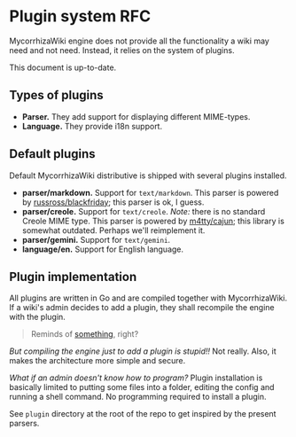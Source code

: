 # Plugin system RFC
MycorrhizaWiki engine does not provide all the functionality a wiki may need and not need. Instead, it relies on the system of plugins.

This document is up-to-date.

## Types of plugins
- **Parser.** They add support for displaying different MIME-types.
- **Language.** They provide i18n support.

## Default plugins
Default MycorrhizaWiki distributive is shipped with several plugins installed.

- **parser/markdown.** Support for `text/markdown`. This parser is powered by [russross/blackfriday](https://github.com/russross/blackfriday); this parser is ok, I guess.
- **parser/creole.** Support for `text/creole`. *Note:* there is no standard Creole MIME type. This parser is powered by [m4tty/cajun](https://github.com/m4tty/cajun); this library is somewhat outdated. Perhaps we'll reimplement it.
- **parser/gemini.** Support for `text/gemini`. 
- **language/en.** Support for English language.

## Plugin implementation
All plugins are written in Go and are compiled together with MycorrhizaWiki. If a wiki's admin decides to add a plugin, they shall recompile the engine with the plugin.

> Reminds of [something](http://suckless.org/), right?

*But compiling the engine just to add a plugin is stupid!!* Not really. Also, it makes the architecture more simple and secure.

*What if an admin doesn't know how to program?* Plugin installation is basically limited to putting some files into a folder, editing the config and running a shell command. No programming required to install a plugin.

See `plugin` directory at the root of the repo to get inspired by the present parsers.
